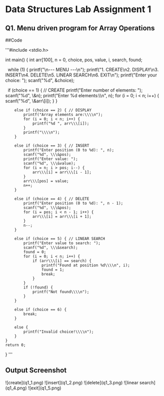 # Data Structures Lab Assignment 1



## Q1. Menu driven program for Array Operations



\##Code

'''#include <stdio.h>

int main() {
int arr\[100], n = 0, choice, pos, value, i, search, found;

    while (1) {
printf("\\n--- MENU ---\\n");
printf("1. CREATE\\n2. DISPLAY\\n3. INSERT\\n4. DELETE\\n5. LINEAR SEARCH\\n6. EXIT\\n");
printf("Enter your choice: ");
scanf("%d", \&choice);

&nbsp;       if (choice == 1) { // CREATE
            printf("Enter number of elements: ");
            scanf("%d", \\\&n);
            printf("Enter %d elements:\\\\n", n);
            for (i = 0; i < n; i++) {
                scanf("%d", \\\&arr\\\[i]);
            }
        }

        else if (choice == 2) { // DISPLAY
            printf("Array elements are:\\\\n");
            for (i = 0; i < n; i++) {
                printf("%d ", arr\\\[i]);
            }
            printf("\\\\n");
        }

        else if (choice == 3) { // INSERT
            printf("Enter position (0 to %d): ", n);
            scanf("%d", \\\&pos);
            printf("Enter value: ");
            scanf("%d", \\\&value);
            for (i = n; i > pos; i--) {
                arr\\\[i] = arr\\\[i - 1];
            }
            arr\\\[pos] = value;
            n++;
        }

        else if (choice == 4) { // DELETE
            printf("Enter position (0 to %d): ", n - 1);
            scanf("%d", \\\&pos);
            for (i = pos; i < n - 1; i++) {
                arr\\\[i] = arr\\\[i + 1];
            }
            n--;
        }

        else if (choice == 5) { // LINEAR SEARCH
            printf("Enter value to search: ");
            scanf("%d", \\\&search);
            found = 0;
            for (i = 0; i < n; i++) {
                if (arr\\\[i] == search) {
                    printf("Found at position %d\\\\n", i);
                    found = 1;
                    break;
                }
            }
            if (!found) {
                printf("Not found\\\\n");
            }
        }

        else if (choice == 6) {
            break;
        }

        else {
            printf("Invalid choice!\\\\n");
        }
    }
    return 0;


}
'''

## Output Screenshot

!\[create](q1\_1.png)
!\[insert](q1\_2.png)
!\[delete](q1\_3.png)
!\[linear search](q1\_4.png)
!\[exit](q1\_5.png)

